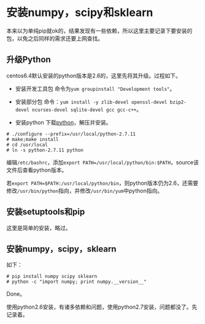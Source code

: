 # 安装numpy，scipy和sklearn

本来以为单纯pip就ok的，结果发现有一些依赖，所以这里主要记录下要安装的包，以免之后同样的需求还要上网查找。

## 升级Python
centos6.4默认安装的python版本是2.6的，这里先将其升级。过程如下。

- 安装开发工具包
命令为`yum groupinstall "Development tools"`。

- 安装部分包
命令：`yum install -y zlib-devel openssl-devel bzip2-devel ncurses-devel sqlite-devel gcc gcc-c++`。

- 安装python
下载[python](https://www.python.org/ftp/python/2.7.11/Python-2.7.11.tgz)，解压并安装。
```
# ./configure --prefix=/usr/local/python-2.7.11
# make;make install
# cd /usr/local
# ln -s python-2.7.11 python
```
编辑`/etc/bashrc`，添加`export PATH=/usr/local/python/bin:$PATH`，source该文件后查看python版本。

若`export PATH=$PATH:/usr/local/python/bin`，则python版本仍为2.6，还需要修改`/usr/bin/python`指向，并修改`/usr/bin/yum`中python指向。

## 安装setuptools和pip

这里是简单的安装，略过。

## 安装numpy，scipy，sklearn
如下：
```
# pip install numpy scipy sklearn
# python -c "import numpy; print numpy.__version__"
```

Done。

使用python2.6安装，有诸多依赖和问题，使用python2.7安装，问题都没了。先记录着。


